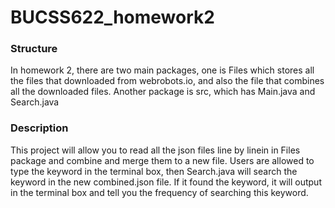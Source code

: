 # BUCSS622_homework2
<h3>Structure</h3>
In homework 2, there are two main packages, one is Files which stores all the files that downloaded from webrobots.io, and also the file that combines all the downloaded files. Another package is src, which has Main.java and Search.java
<br/>
<h3>Description</h3>
This project will allow you to read all the json files line by linein in Files package and combine and merge them to a new file. Users are allowed to type the keyword in the terminal box, then Search.java will search the keyword in the new combined.json file. If it found the keyword, it will output in the terminal box and tell you the frequency of searching this keyword.
